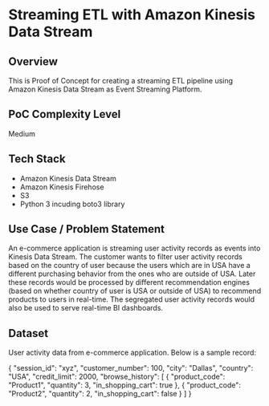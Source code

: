 # Streaming ETL with Amazon Kinesis Data Stream

## Overview

This is Proof of Concept for creating a streaming ETL pipeline using Amazon Kinesis Data Stream as Event Streaming Platform.

## PoC Complexity Level

Medium

## Tech Stack

- Amazon Kinesis Data Stream
- Amazon Kinesis Firehose
- S3
- Python 3 incuding boto3 library

## Use Case / Problem Statement

An e-commerce application is streaming user activity records as events into Kinesis Data Stream. The customer wants to filter user activity records based on the country of user because the users which are in USA have a different purchasing behavior from the ones who are outside of USA. Later these records would be processed by different recommendation engines (based on whether country of user is USA or outside of USA) to recommend products to users in real-time. The segregated user activity records would also be used to serve real-time BI dashboards.

## Dataset

User activity data from e-commerce application. Below is a sample record:

{
    "session_id": "xyz",
    "customer_number": 100,
    "city": "Dallas",
    "country": "USA",
    "credit_limit": 2000,
    "browse_history": [
        {
            "product_code": "Product1",
            "quantity": 3,
            "in_shopping_cart": true
        },
        {
            "product_code": "Product2",
            "quantity": 2,
            "in_shopping_cart": false
        }
    ]
}

